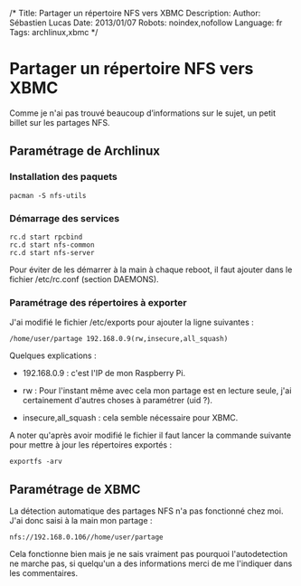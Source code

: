 /*
Title: Partager un répertoire NFS vers XBMC
Description: 
Author: Sébastien Lucas
Date: 2013/01/07
Robots: noindex,nofollow
Language: fr
Tags: archlinux,xbmc
*/
# Partager un répertoire NFS vers XBMC

Comme je n'ai pas trouvé beaucoup d’informations sur le sujet, un petit billet sur les partages NFS.

## Paramétrage de Archlinux

### Installation des paquets
```
pacman -S nfs-utils
```
### Démarrage des services

```
rc.d start rpcbind
rc.d start nfs-common
rc.d start nfs-server
```
Pour éviter de les démarrer à la main à chaque reboot, il faut ajouter dans le fichier /etc/rc.conf (section DAEMONS).
### Paramétrage des répertoires à exporter

J'ai modifié le fichier /etc/exports pour ajouter la ligne suivantes : 
```
/home/user/partage 192.168.0.9(rw,insecure,all_squash)
```

Quelques explications :

*	192.168.0.9 : c'est l'IP de mon Raspberry Pi.

*	rw : Pour l'instant même avec cela mon partage est en lecture seule, j'ai certainement d'autres choses à paramétrer (uid ?).

*	insecure,all_squash : cela semble nécessaire pour XBMC.

A noter qu'après avoir modifié le fichier il faut lancer la commande suivante pour mettre à jour les répertoires exportés :
```
exportfs -arv
```
## Paramétrage de XBMC

La détection automatique des partages NFS n'a pas fonctionné chez moi. J'ai donc saisi à la main mon partage :
```
nfs://192.168.0.106//home/user/partage
```

Cela fonctionne bien mais je ne sais vraiment pas pourquoi l'autodetection ne marche pas, si quelqu'un a des informations merci de me l'indiquer dans les commentaires.
